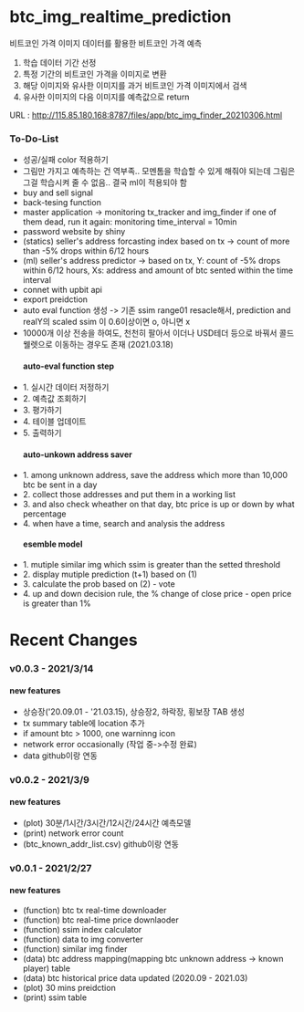 # btc_img_realtime_prediction

비트코인 가격 이미지 데이터를 활용한 비트코인 가격 예측
1. 학습 데이터 기간 선정
2. 특정 기간의 비트코인 가격을 이미지로 변환 
3. 해당 이미지와 유사한 이미지를 과거 비트코인 가격 이미지에서 검색
4. 유사한 이미지의 다음 이미지를 예측값으로 return  

URL : http://115.85.180.168:8787/files/app/btc_img_finder_20210306.html

### To-Do-List

<ul>
 
<li> 성공/실패 color 적용하기 </li>
<li> 그림만 가지고 예측하는 건 역부족.. 모멘톰을 학습할 수 있게 해줘야 되는데 그림은 그걸 학습시켜 줄 수 없음.. 결국 ml이 적용되야 함 </li>
<li> buy and sell signal </li>
<li> back-tesing function </li>
<li> master application -> monitoring tx_tracker and img_finder if one of them dead, run it again: monitoring time_interval = 10min </li>
<li> password website by shiny </li>
<li> (statics) seller's address forcasting index based on tx -> count of more than -5% drops within 6/12 hours </li>
<li> (ml) seller's address predictor -> based on tx, Y: count of -5% drops within 6/12 hours, Xs: address and amount of btc sented within the time interval </li>
<li> connet with upbit api </li>
<li> export preidction </li>
<li> auto eval function 생성 -> 기존 ssim range01 resacle해서, prediction and realY의 scaled ssim 이 0.6이상이면 o, 아니면 x </li>
<li> 10000개 이상 전송을 하여도, 천천히 팔아서 이더나 USD테더 등으로 바꿔서 콜드웰렛으로 이동하는 경우도 존재 (2021.03.18) </li>

</ul>

<ul>
 
#### auto-eval function step 
<li> 1. 실시간 데이터 저정하기  </li>
<li> 2. 예측값 조회하기 </li>
<li> 3. 평가하기 </li>
<li> 4. 테이블 업데이트 </li>
<li> 5. 출력하기 </li>

</ul>

<ul>
 
#### auto-unkown address saver
<li> 1. among unknown address, save the address which more than 10,000 btc be sent in a day </li>
<li> 2. collect those addresses and put them in a working list </li>
<li> 3. and also check wheather on that day, btc price is up or down by what percentage </li>
<li> 4. when have a time, search and analysis the address </li>

</ul>

<ul>
 
#### esemble model
<li> 1. mutiple similar img which ssim is greater than the setted threshold </li>
<li> 2. display mutiple prediction (t+1) based on (1) </li>
<li> 3. calculate the prob based on (2) - vote </li>
<li> 4. up and down decision rule, the % change of close price - open price is greater than 1% </li>

</ul>

# Recent Changes

### v0.0.3 - 2021/3/14

#### new features 

<ul>

<li> 상승장('20.09.01 - '21.03.15), 상승장2, 하락장, 횡보장 TAB 생성</li>
<li> tx summary table에 location 추가 </li>
<li> if amount btc > 1000, one warninng icon </li>
<li> network error occasionally (작업 중->수정 완료) </li>
<li> data github이랑 연동 </li>

</ul>

### v0.0.2 - 2021/3/9

#### new features 

<ul>

<li> (plot) 30분/1시간/3시간/12시간/24시간 예측모델 </li>
<li> (print) network error count </li>
<li> (btc_known_addr_list.csv) github이랑 연동</li>

</ul>

### v0.0.1 - 2021/2/27

#### new features 

<ul>

<li> (function) btc tx real-time downloader </li>
<li> (function) btc real-time price downlaoder </li>
<li> (function) ssim index calculator </li>
<li> (function) data to img converter </li>
<li> (function) similar img finder </li>
<li> (data) btc address mapping(mapping btc unknown address -> known player) table </li>
<li> (data) btc historical price data updated (2020.09 - 2021.03) </li>
<li> (plot) 30 mins preidction </li>
<li> (print) ssim table   
  
</ul>
